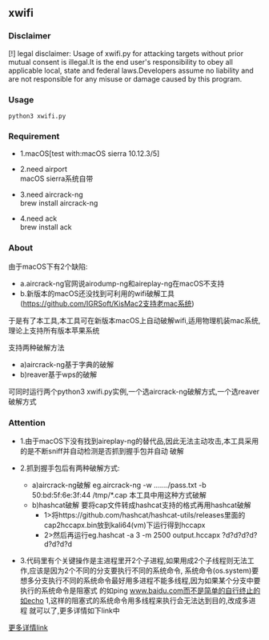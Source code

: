 ## xwifi

### Disclaimer


[!] legal disclaimer: Usage of xwifi.py for attacking targets without prior mutual consent is illegal.It is the end user's responsibility to obey all applicable local, state and federal laws.Developers assume no liability and are not responsible for any misuse or damage caused by this program.


### Usage

```
python3 xwifi.py
```

### Requirement


+ 1.macOS[test with:macOS sierra 10.12.3/5]

+ 2.need airport  
macOS sierra系统自带

+ 3.need aircrack-ng  
brew install aircrack-ng

+ 4.need ack  
brew install ack


### About


由于macOS下有2个缺陷:
+ a.aircrack-ng官网说airodump-ng和aireplay-ng在macOS不支持
+ b.新版本的macOS还没找到可利用的wifi破解工具(https://github.com/IGRSoft/KisMac2支持老mac系统)

于是有了本工具,本工具可在新版本macOS上自动破解wifi,适用物理机装mac系统,理论上支持所有版本苹果系统

支持两种破解方法
+ a)aircrack-ng基于字典的破解
+ b)reaver基于wps的破解

可同时运行两个python3 xwifi.py实例,一个选aircrack-ng破解方式,一个选reaver破解方式


### Attention


+ 1.由于macOS下没有找到aireplay-ng的替代品,因此无法主动攻击,本工具采用的是不断sniff并自动检测是否抓到握手包并自动
破解

+ 2.抓到握手包后有两种破解方式:
  + a)aircrack-ng破解
      eg.aircrack-ng -w ......./pass.txt -b 50:bd:5f:6e:3f:44 /tmp/*.cap
      本工具中用这种方式破解
  + b)hashcat破解
      要将cap文件转成hashcat支持的格式再用hashcat破解
      + 1>将https://github.com/hashcat/hashcat-utils/releases里面的cap2hccapx.bin放到kali64(vm)下运行得到hccapx
      + 2>然后再运行eg.hashcat -a 3 -m 2500 output.hccapx ?d?d?d?d?d?d?d?d

+ 3.代码里有个关键操作是主进程里开2个子进程,如果用成2个子线程则无法工作,应该是因为2个不同的分支要执行不同的系统命令,
  系统命令(os.system)要想多分支执行不同的系统命令最好用多进程不能多线程,因为如果某个分支中要执行的系统命令是阻塞式
  的如ping www.baidu.com而不是简单的自行终止的如echo 1,这样的阻塞式的系统命令用多线程来执行会无法达到目的,改成多进程
  就可以了,更多详情如下link中


<a href="https://stackoverflow.com/questions/44402158/how-to-execute-different-system-commands-in-differrent-threads-with-python3">更多详情link</a>
